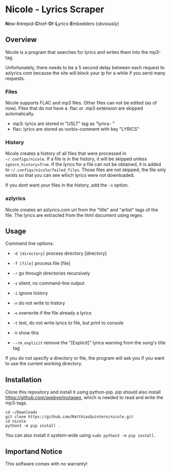 # Nicole - Lyrics Scraper
**N**ew-**I**ntrepid-**C**hief-**O**f-**L**yrics-**E**mbedders (obviously)

## Overview
Nicole is a program that searches for lyrics and writes them into the mp3-tag. 

Unfortunately, there needs to be a 5 second delay between each request to azlyrics.com because the site will block your ip for a while if you send many requests.

### Files
Nicole supports FLAC and mp3 files. Other files can not be edited (as of now).
Files that do not have a .flac or .mp3 extension are skipped automatically.
- mp3: lyrics are stored in "USLT" tag as "lyrics-   "
- flac: lyrics are stored as vorbis-comment with key "LYRICS"

### History
Nicole creates a history of all files that were processed in `~/.configs/nicole`.
If a file is in the history, it will be skipped unless `ignore_history=True`.
If the lyrics for a file can not be obtained, it is added to `~/.configs/nicole/failed_files`.
Those files are not skipped, the file only exists so that you can see which lyrics were not downloaded.

If you dont want your files in the history, add the `-n` option.

### azlyrics
Nicole creates an azlyrics.com url from the "title" and "artist" tags of the file.
The lyrics are extracted from the html document using regex.


## Usage
Command line options:
- `-d [directory]` process directory [directory]
- `-f [file]` process file [file]
- `-r` go through directories recursively
- `-s` silent, no command-line output
- `-i` ignore history
- `-n` do not write to history
- `-o` overwrite if the file already a lyrics
- `-t` test, do not write lyrics to file, but print to console

- `-h` show this
- `--rm_explicit` remove the "[Explicit]" lyrics warning from the song's title tag

If you do not specify a directory or file, the program will ask you if you want to use the current working directory.

## Installation
Clone this repository and install it using python-pip.
pip should also install https://github.com/seebye/mutagen, which is needed to read and write the mp3-tags.
```shell
cd ~/Downloads
git clone https://github.com/MatthiasQuintern/nicole.git
cd nicole
python3 -m pip install .
```
You can also install it system-wide using `sudo python3 -m pip install.`

## Importand Notice
This software comes with no warranty!
